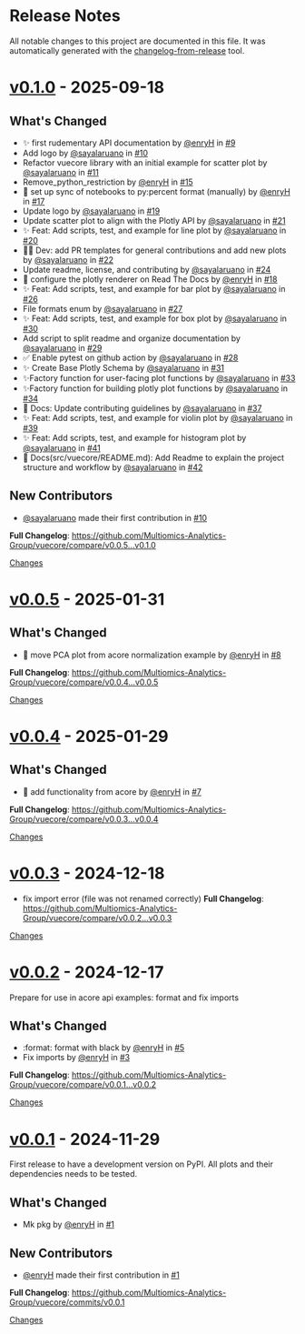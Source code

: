 # Release Notes

All notable changes to this project are documented in this file. It was
automatically generated with the [changelog-from-release](https://github.com/rhysd/changelog-from-release) tool.

<a id="v0.1.0"></a>
# [v0.1.0](https://github.com/Multiomics-Analytics-Group/vuecore/releases/tag/v0.1.0) - 2025-09-18

## What's Changed
* :sparkles: first rudementary API documentation by [@enryH](https://github.com/enryH) in [#9](https://github.com/Multiomics-Analytics-Group/vuecore/pull/9)
* Add logo by [@sayalaruano](https://github.com/sayalaruano) in [#10](https://github.com/Multiomics-Analytics-Group/vuecore/pull/10)
* Refactor vuecore library with an initial example for scatter plot by [@sayalaruano](https://github.com/sayalaruano) in [#11](https://github.com/Multiomics-Analytics-Group/vuecore/pull/11)
* Remove_python_restriction by [@enryH](https://github.com/enryH) in [#15](https://github.com/Multiomics-Analytics-Group/vuecore/pull/15)
* :wrench:  set up sync of notebooks to py:percent format (manually) by [@enryH](https://github.com/enryH) in [#17](https://github.com/Multiomics-Analytics-Group/vuecore/pull/17)
* Update logo by [@sayalaruano](https://github.com/sayalaruano) in [#19](https://github.com/Multiomics-Analytics-Group/vuecore/pull/19)
* Update scatter plot to align with the Plotly API by [@sayalaruano](https://github.com/sayalaruano) in [#21](https://github.com/Multiomics-Analytics-Group/vuecore/pull/21)
* ✨ Feat: Add scripts, test, and example for line plot by [@sayalaruano](https://github.com/sayalaruano) in [#20](https://github.com/Multiomics-Analytics-Group/vuecore/pull/20)
* 🧑‍💻 Dev: add PR templates for general contributions and add new plots by [@sayalaruano](https://github.com/sayalaruano) in [#22](https://github.com/Multiomics-Analytics-Group/vuecore/pull/22)
* Update readme, license, and contributing by [@sayalaruano](https://github.com/sayalaruano) in [#24](https://github.com/Multiomics-Analytics-Group/vuecore/pull/24)
* :wrench: configure the plotly renderer on Read The Docs by [@enryH](https://github.com/enryH) in [#18](https://github.com/Multiomics-Analytics-Group/vuecore/pull/18)
* ✨ Feat: Add scripts, test, and example for bar plot  by [@sayalaruano](https://github.com/sayalaruano) in [#26](https://github.com/Multiomics-Analytics-Group/vuecore/pull/26)
* File formats enum by [@sayalaruano](https://github.com/sayalaruano) in [#27](https://github.com/Multiomics-Analytics-Group/vuecore/pull/27)
* ✨ Feat: Add scripts, test, and example for box plot by [@sayalaruano](https://github.com/sayalaruano) in [#30](https://github.com/Multiomics-Analytics-Group/vuecore/pull/30)
* Add script to split readme and organize documentation by [@sayalaruano](https://github.com/sayalaruano) in [#29](https://github.com/Multiomics-Analytics-Group/vuecore/pull/29)
* ✅ Enable pytest on github action by [@sayalaruano](https://github.com/sayalaruano) in [#28](https://github.com/Multiomics-Analytics-Group/vuecore/pull/28)
* ✨ Create Base Plotly Schema by [@sayalaruano](https://github.com/sayalaruano) in [#31](https://github.com/Multiomics-Analytics-Group/vuecore/pull/31)
* ✨Factory function for user-facing plot functions by [@sayalaruano](https://github.com/sayalaruano) in [#33](https://github.com/Multiomics-Analytics-Group/vuecore/pull/33)
* ✨Factory function for building plotly plot functions by [@sayalaruano](https://github.com/sayalaruano) in [#34](https://github.com/Multiomics-Analytics-Group/vuecore/pull/34)
* 📝 Docs: Update contributing guidelines by [@sayalaruano](https://github.com/sayalaruano) in [#37](https://github.com/Multiomics-Analytics-Group/vuecore/pull/37)
* ✨ Feat: Add scripts, test, and example for violin plot by [@sayalaruano](https://github.com/sayalaruano) in [#39](https://github.com/Multiomics-Analytics-Group/vuecore/pull/39)
* ✨ Feat: Add scripts, test, and example for histogram plot by [@sayalaruano](https://github.com/sayalaruano) in [#41](https://github.com/Multiomics-Analytics-Group/vuecore/pull/41)
* 📝 Docs(src/vuecore/README.md): Add Readme to explain the project structure and workflow by [@sayalaruano](https://github.com/sayalaruano) in [#42](https://github.com/Multiomics-Analytics-Group/vuecore/pull/42)

## New Contributors
* [@sayalaruano](https://github.com/sayalaruano) made their first contribution in [#10](https://github.com/Multiomics-Analytics-Group/vuecore/pull/10)

**Full Changelog**: https://github.com/Multiomics-Analytics-Group/vuecore/compare/v0.0.5...v0.1.0

[Changes][v0.1.0]


<a id="v0.0.5"></a>
# [v0.0.5](https://github.com/Multiomics-Analytics-Group/vuecore/releases/tag/v0.0.5) - 2025-01-31

## What's Changed
* :truck: move PCA plot from acore normalization example by [@enryH](https://github.com/enryH) in [#8](https://github.com/Multiomics-Analytics-Group/vuecore/pull/8)


**Full Changelog**: https://github.com/Multiomics-Analytics-Group/vuecore/compare/v0.0.4...v0.0.5

[Changes][v0.0.5]


<a id="v0.0.4"></a>
# [v0.0.4](https://github.com/Multiomics-Analytics-Group/vuecore/releases/tag/v0.0.4) - 2025-01-29

## What's Changed
* :truck: add functionality from acore by [@enryH](https://github.com/enryH) in [#7](https://github.com/Multiomics-Analytics-Group/vuecore/pull/7)


**Full Changelog**: https://github.com/Multiomics-Analytics-Group/vuecore/compare/v0.0.3...v0.0.4

[Changes][v0.0.4]


<a id="v0.0.3"></a>
# [v0.0.3](https://github.com/Multiomics-Analytics-Group/vuecore/releases/tag/v0.0.3) - 2024-12-18

- fix import error (file was not renamed correctly)
**Full Changelog**: https://github.com/Multiomics-Analytics-Group/vuecore/compare/v0.0.2...v0.0.3

[Changes][v0.0.3]


<a id="v0.0.2"></a>
# [v0.0.2](https://github.com/Multiomics-Analytics-Group/vuecore/releases/tag/v0.0.2) - 2024-12-17

Prepare for use in acore api examples: format and fix imports

## What's Changed
* :format: format with black by [@enryH](https://github.com/enryH) in [#5](https://github.com/Multiomics-Analytics-Group/vuecore/pull/5)
* Fix imports by [@enryH](https://github.com/enryH) in [#3](https://github.com/Multiomics-Analytics-Group/vuecore/pull/3)


**Full Changelog**: https://github.com/Multiomics-Analytics-Group/vuecore/compare/v0.0.1...v0.0.2

[Changes][v0.0.2]


<a id="v0.0.1"></a>
# [v0.0.1](https://github.com/Multiomics-Analytics-Group/vuecore/releases/tag/v0.0.1) - 2024-11-29

First release to have a development version on PyPI. All plots and their dependencies needs to be tested.

## What's Changed
* Mk pkg by [@enryH](https://github.com/enryH) in [#1](https://github.com/Multiomics-Analytics-Group/vuecore/pull/1)

## New Contributors
* [@enryH](https://github.com/enryH) made their first contribution in [#1](https://github.com/Multiomics-Analytics-Group/vuecore/pull/1)

**Full Changelog**: https://github.com/Multiomics-Analytics-Group/vuecore/commits/v0.0.1

[Changes][v0.0.1]


[v0.1.0]: https://github.com/Multiomics-Analytics-Group/vuecore/compare/v0.0.5...v0.1.0
[v0.0.5]: https://github.com/Multiomics-Analytics-Group/vuecore/compare/v0.0.4...v0.0.5
[v0.0.4]: https://github.com/Multiomics-Analytics-Group/vuecore/compare/v0.0.3...v0.0.4
[v0.0.3]: https://github.com/Multiomics-Analytics-Group/vuecore/compare/v0.0.2...v0.0.3
[v0.0.2]: https://github.com/Multiomics-Analytics-Group/vuecore/compare/v0.0.1...v0.0.2
[v0.0.1]: https://github.com/Multiomics-Analytics-Group/vuecore/tree/v0.0.1

<!-- Generated by https://github.com/rhysd/changelog-from-release v3.9.0 -->